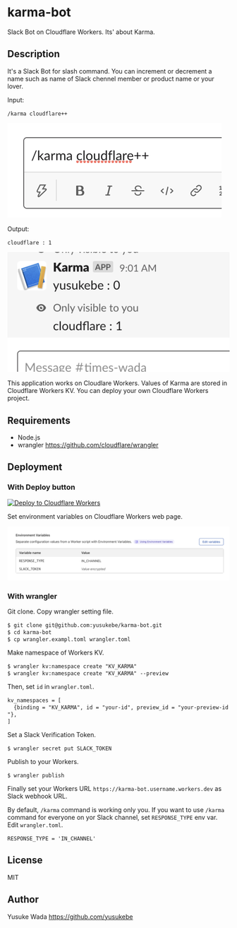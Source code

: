 # karma-bot

Slack Bot on Cloudflare Workers. Its' about Karma.

## Description

It's a Slack Bot for slash command. You can increment or decrement a name such as name of Slack chennel member or product name or your lover.

Input:

```
/karma cloudflare++
```

![Slack screenshot](docs/slack-001.png)

Output:

```
cloudflare : 1
```

![Slack screenshot](docs/slack-002.png)

This application works on Cloudlare Workers. Values of Karma are stored in Cloudflare Workers KV.
You can deploy your own Cloudflare Workers project.

## Requirements

* Node.js
* wrangler <https://github.com/cloudflare/wrangler>

## Deployment

### With Deploy button

[![Deploy to Cloudflare Workers](https://deploy.workers.cloudflare.com/button)](https://deploy.workers.cloudflare.com/?url=https://github.com/yusukebe/karma-bot)

Set environment variables on Cloudflare Workers web page.

![Cloudflare screenshot](docs/cloudflare-001.png)

### With wrangler

Git clone. Copy wrangler setting file.

```
$ git clone git@github.com:yusukebe/karma-bot.git
$ cd karma-bot
$ cp wrangler.exampl.toml wrangler.toml
```

Make namespace of Workers KV.

```
$ wrangler kv:namespace create "KV_KARMA"
$ wrangler kv:namespace create "KV_KARMA" --preview
```

Then, set `id` in `wrangler.toml`.

```
kv_namespaces = [
  {binding = "KV_KARMA", id = "your-id", preview_id = "your-preview-id  "},
]
```

Set a Slack Verification Token.

```
$ wrangler secret put SLACK_TOKEN
```

Publish to your Workers.

```
$ wrangler publish
```

Finally set your Workers URL `https://karma-bot.username.workers.dev` as Slack webhook URL.

By default, `/karma` command is working only you.
If you want to use `/karma` command for everyone on yor Slack channel, set `RESPONSE_TYPE` env var.
Edit `wrangler.toml`.

```
RESPONSE_TYPE = 'IN_CHANNEL'
```


## License

MIT

## Author

Yusuke Wada <https://github.com/yusukebe>
